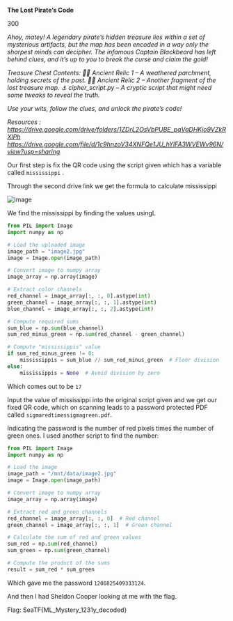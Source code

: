 **The Lost Pirate’s Code**

300

_Ahoy, matey! A legendary pirate’s hidden treasure lies within a set of mysterious artifacts, but the map has been encoded in a way only the sharpest minds can decipher. The infamous Captain Blackbeard has left behind clues, and it’s up to you to break the curse and claim the gold!_

_Treasure Chest Contents: 🏴‍☠️ Ancient Relic 1 – A weathered parchment, holding secrets of the past. 🏴‍☠️ Ancient Relic 2 – Another fragment of the lost treasure map. ⚓ cipher_script.py – A cryptic script that might need some tweaks to reveal the truth._

_Use your wits, follow the clues, and unlock the pirate’s code!_

_Resources : https://drive.google.com/drive/folders/1ZDrL2OsVbPUBE_pqVaDHKjo9VZkRXlPh https://drive.google.com/file/d/1c9hnzoV34XNFQe1JU_hYlFA3WVEWv96N/view?usp=sharing_ 

Our first step is fix the QR code using the script given which has a variable called `mississippi` . 

Through the second drive link we get the formula to calculate mississippi

![image](https://github.com/user-attachments/assets/e6596c97-7b63-47d1-a10e-ee8f59cd4b6c)

We find the mississippi by finding the values usingL 

```python
from PIL import Image
import numpy as np

# Load the uploaded image
image_path = "image2.jpg"
image = Image.open(image_path)

# Convert image to numpy array
image_array = np.array(image)

# Extract color channels
red_channel = image_array[:, :, 0].astype(int)
green_channel = image_array[:, :, 1].astype(int)
blue_channel = image_array[:, :, 2].astype(int)

# Compute required sums
sum_blue = np.sum(blue_channel)
sum_red_minus_green = np.sum(red_channel - green_channel)

# Compute "mississippis" value
if sum_red_minus_green != 0:
    mississippis = sum_blue // sum_red_minus_green  # Floor division
else:
    mississippis = None  # Avoid division by zero

```
Which comes out to be `17`

Input the value of mississippi into the original script given and we get our fixed QR code, which on scanning leads to a password protected PDF called `sigmaredtimessigmagreen.pdf`.

Indicating the password is the number of red pixels times the number of green ones. I used another script to find the number:

```python
from PIL import Image
import numpy as np

# Load the image
image_path = "/mnt/data/image2.jpg"
image = Image.open(image_path)

# Convert image to numpy array
image_array = np.array(image)

# Extract red and green channels
red_channel = image_array[:, :, 0]  # Red channel
green_channel = image_array[:, :, 1]  # Green channel

# Calculate the sum of red and green values
sum_red = np.sum(red_channel)
sum_green = np.sum(green_channel)

# Compute the product of the sums
result = sum_red * sum_green
```
Which gave me the password `1206825409333124`.

And then I had Sheldon Cooper looking at me with the flag.

Flag: SeaTF{ML_Mystery_1231y_decoded}


